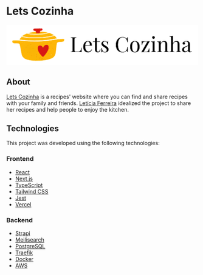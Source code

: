 # Lets Cozinha

![Lets Cozinha](./public/logo-texto.png)

## About

[Lets Cozinha](https://www.letscozinha.com.br/) is a recipes' website where you can find and share recipes with your family and friends. [Letícia Ferreira](https://www.letscozinha.com.br/conheca-a-lets) idealized the project to share her recipes and help people to enjoy the kitchen.

## Technologies

This project was developed using the following technologies:

### Frontend

- [React](https://reactjs.org/)
- [Next.js](https://nextjs.org/)
- [TypeScript](https://www.typescriptlang.org/)
- [Tailwind CSS](https://tailwindcss.com/)
- [Jest](https://jestjs.io/)
- [Vercel](https://vercel.com/)

### Backend

- [Strapi](https://strapi.io/)
- [Meilisearch](https://www.meilisearch.com/)
- [PostgreSQL](https://www.postgresql.org/)
- [Traefik](https://traefik.io/)
- [Docker](https://www.docker.com/)
- [AWS](https://aws.amazon.com/)
